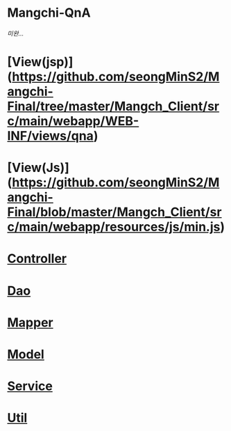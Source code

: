 # Mangchi-QnA

###### 미완...

# [View(jsp)] (https://github.com/seongMinS2/Mangchi-Final/tree/master/Mangch_Client/src/main/webapp/WEB-INF/views/qna)

# [View(Js)] (https://github.com/seongMinS2/Mangchi-Final/blob/master/Mangch_Client/src/main/webapp/resources/js/min.js)

# [Controller](https://github.com/seongMinS2/Mangchi-QnA/tree/master/Mangchi-QnA/src/main/java/com/aia/mangch/controller)

# [Dao](https://github.com/seongMinS2/Mangchi-QnA/tree/master/Mangchi-QnA/src/main/java/com/aia/mangch/dao)

# [Mapper](https://github.com/seongMinS2/Mangchi-QnA/tree/master/Mangchi-QnA/src/main/java/com/aia/mangch/mapper)

# [Model](https://github.com/seongMinS2/Mangchi-QnA/tree/master/Mangchi-QnA/src/main/java/com/aia/mangch/model)

# [Service](https://github.com/seongMinS2/Mangchi-QnA/tree/master/Mangchi-QnA/src/main/java/com/aia/mangch/service)

# [Util](https://github.com/seongMinS2/Mangchi-QnA/tree/master/Mangchi-QnA/src/main/java/com/aia/mangch/util)
